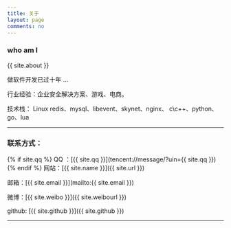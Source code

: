 ```yaml
---
title: 关于
layout: page
comments: no
---
```


### who am I 

{{ site.about }}

做软件开发已过十年 ...

行业经验：企业安全解决方案、游戏、电商。

技术栈： Linux redis、mysql、libevent、skynet、nginx、 c\c++、python、go、lua

----

### 联系方式： 

{% if site.qq %}
QQ ：[{{ site.qq }}](tencent://message/?uin={{ site.qq }})
{% endif %}
网站：[{{ site.name }}]({{ site.url }})

邮箱：[{{ site.email }}](mailto:{{ site.email }})

微博：[{{ site.weibo }}]({{ site.weibourl }})

github: [{{ site.github }}]({{ site.github }})


----
